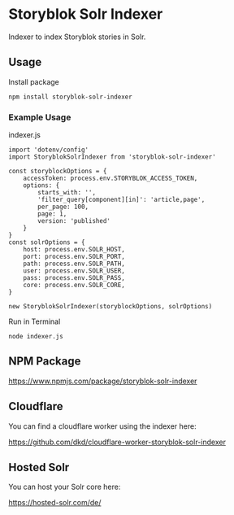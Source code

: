 # Storyblok Solr Indexer

Indexer to index Storyblok stories in Solr. 

## Usage

Install package
```
npm install storyblok-solr-indexer
```

### Example Usage

indexer.js
```
import 'dotenv/config'
import StoryblokSolrIndexer from 'storyblok-solr-indexer'

const storyblockOptions = {
	accessToken: process.env.STORYBLOK_ACCESS_TOKEN,
	options: {
		starts_with: '',
		'filter_query[component][in]': 'article,page',
		per_page: 100,
		page: 1,
		version: 'published'
	}
}
const solrOptions = {
	host: process.env.SOLR_HOST,
	port: process.env.SOLR_PORT,
	path: process.env.SOLR_PATH,
	user: process.env.SOLR_USER,
	pass: process.env.SOLR_PASS,
	core: process.env.SOLR_CORE,
}

new StoryblokSolrIndexer(storyblockOptions, solrOptions)
```

Run in Terminal

```
node indexer.js
```

## NPM Package

https://www.npmjs.com/package/storyblok-solr-indexer

## Cloudflare

You can find a cloudflare worker using the indexer here: 

https://github.com/dkd/cloudflare-worker-storyblok-solr-indexer

## Hosted Solr

You can host your Solr core here:

https://hosted-solr.com/de/
